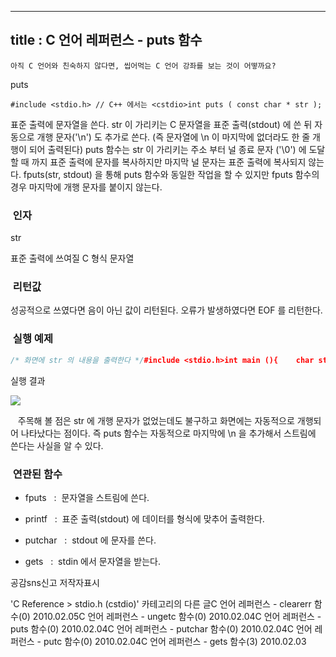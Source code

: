 ----------------
title : C 언어 레퍼런스 - puts 함수
--------------



```warning
아직 C 언어와 친숙하지 않다면, 씹어먹는 C 언어 강좌를 보는 것이 어떻까요?
```

puts



```info
#include <stdio.h> // C++ 에서는 <cstdio>int puts ( const char * str );
```


표준 출력에 문자열을 쓴다. 
str 이 가리키는 C 문자열을 표준 출력(stdout) 에 쓴 뒤 자동으로 개행 문자('\n') 도 추가로 쓴다.
(즉 문자열에 \n 이 마지막에 없더라도 한 줄 개행이 되어 출력된다) 
puts 함수는 str 이 가리키는 주소 부터 널 종료 문자 ('\0') 에 도달할 때 까지 표준 출력에 문자를 복사하지만 마지막 널 문자는 표준 출력에 복사되지 않는다. 
fputs(str, stdout) 을 통해 puts 함수와 동일한 작업을 할 수 있지만 fputs 함수의 경우 마지막에 개행 문자를 붙이지 않는다. 



###  인자




str

표준 출력에 쓰여질 C 형식 문자열



###  리턴값




성공적으로 쓰였다면 음이 아닌 값이 리턴된다.
오류가 발생하였다면 EOF 를 리턴한다. 



###  실행 예제




```cpp
/* 화면에 str 의 내용을 출력한다 */#include <stdio.h>int main (){    char str[] = "Hello, World!";    puts(str);    return 0;}
```

실행 결과


![](http://img1.daumcdn.net/thumb/R1920x0/?fname=http%3A%2F%2Fcfile6.uf.tistory.com%2Fimage%2F116332134B6AB977BD3643)

   주목해 볼 점은 str 에 개행 문자가 없었는데도 불구하고 화면에는 자동적으로 개행되어 나타났다는 점이다. 즉 puts 함수는 자동적으로 마지막에 \n 을 추가해서 스트림에 쓴다는 사실을 알 수 있다. 




###  연관된 함수





* fputs
  :  문자열을 스트림에 쓴다.

* printf
  :  표준 출력(stdout) 에 데이터를 형식에 맞추어 출력한다.  

* putchar
  :  stdout 에 문자를 쓴다.

* gets
  :  stdin 에서 문자열을 받는다.   






공감sns신고
저작자표시

'C Reference > stdio.h (cstdio)' 카테고리의 다른 글C 언어 레퍼런스 - clearerr 함수(0)
2010.02.05C 언어 레퍼런스 - ungetc 함수(0)
2010.02.04C 언어 레퍼런스 - puts 함수(0)
2010.02.04C 언어 레퍼런스 - putchar 함수(0)
2010.02.04C 언어 레퍼런스 - putc 함수(0)
2010.02.04C 언어 레퍼런스 - gets 함수(3)
2010.02.03

